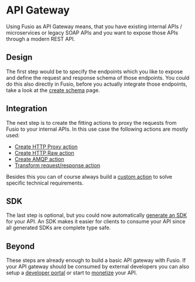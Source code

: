 
# API Gateway

Using Fusio as API Gateway means, that you have existing internal APIs / microservices
or legacy SOAP APIs and you want to expose those APIs through a modern REST API.

## Design

The first step would be to specify the endpoints which you like to expose
and define the request and response schema of those endpoints. You could do
this also directly in Fusio, before you actually integrate those endpoints,
take a look at the [create schema](./create_schema) page.

## Integration

The next step is to create the fitting actions to proxy the requests from Fusio
to your internal APIs. In this use case the following actions are mostly used:

* [Create HTTP Proxy action](../../backend/api/action/http-processor)
* [Create HTTP Raw action](../../backend/api/action/http-raw)
* [Create AMQP action](../../backend/api/action/amqp-publish)
* [Transform request/response action](../../backend/api/action/util-json-patch)

Besides this you can of course always build a [custom action](../api_framework/develop_custom_action.md)
to solve specific technical requirements.

## SDK

The last step is optional, but you could now automatically [generate an SDK](../generate_sdk)
for your API. An SDK makes it easier for clients to consume your API since all generated
SDKs are complete type safe.

## Beyond

These steps are already enough to build a basic API gateway with Fusio. If
your API gateway should be consumed by external developers you can also setup
a [developer portal](../api_product/setup_developer_portal) or start to
[monetize](../api_product/setup_monetization) your API.

